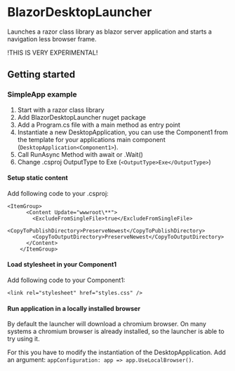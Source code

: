 # BlazorDesktopLauncher

Launches a razor class library as blazor server application 
 and starts a navigation less browser frame.

!THIS IS VERY EXPERIMENTAL!

## Getting started

### SimpleApp example

1. Start with a razor class library
2. Add BlazorDesktopLauncher nuget package
3. Add a Program.cs file with a main method as entry point
4. Instantiate a new DesktopApplication, you can use the Component1 
 from the template for your applications main component (```DesktopApplication<Component1>```).
5. Call RunAsync Method with await or .Wait()
6. Change .csproj OutputType to Exe (```<OutputType>Exe</OutputType>```)

#### Setup static content

Add following code to your .csproj:

```
<ItemGroup>
      <Content Update="wwwroot\**">
        <ExcludeFromSingleFile>true</ExcludeFromSingleFile>
        <CopyToPublishDirectory>PreserveNewest</CopyToPublishDirectory>
        <CopyToOutputDirectory>PreserveNewest</CopyToOutputDirectory>
      </Content>
    </ItemGroup>
```

#### Load stylesheet in your Component1

Add following code to your Component1:

```
<link rel="stylesheet" href="styles.css" />
```

#### Run application in a locally installed browser

By default the launcher will download a chromium browser. 
 On many systems a chromium browser is already installed, so the launcher is able to try using it.

For this you have to modify the instantiation of the DesktopApplication. Add an argument:
```appConfiguration: app => app.UseLocalBrowser()```.
